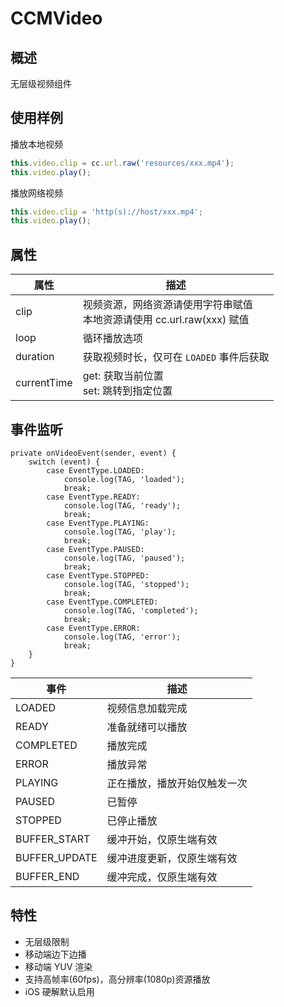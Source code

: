 # CCMVideo

## 概述

无层级视频组件

## 使用样例

播放本地视频

```typescript
this.video.clip = cc.url.raw('resources/xxx.mp4');
this.video.play();
```

播放网络视频

```typescript
this.video.clip = 'http(s)://host/xxx.mp4';
this.video.play();
```

## 属性

|属性|描述|
|-|-|
|clip|视频资源，网络资源请使用字符串赋值<br/>本地资源请使用 cc.url.raw(xxx) 赋值|
|loop|循环播放选项|
|duration|获取视频时长，仅可在 `LOADED` 事件后获取|
|currentTime|get: 获取当前位置<br/>set: 跳转到指定位置|

## 事件监听

```
private onVideoEvent(sender, event) {
    switch (event) {
        case EventType.LOADED:
            console.log(TAG, 'loaded');
            break;
        case EventType.READY:
            console.log(TAG, 'ready');
            break;
        case EventType.PLAYING:
            console.log(TAG, 'play');
            break;
        case EventType.PAUSED:
            console.log(TAG, 'paused');
            break;
        case EventType.STOPPED:
            console.log(TAG, 'stopped');
            break;
        case EventType.COMPLETED:
            console.log(TAG, 'completed');
            break;
        case EventType.ERROR:
            console.log(TAG, 'error');
            break;
    }
}
```

|事件|描述|
|-|-|
|LOADED|视频信息加载完成|
|READY|准备就绪可以播放|
|COMPLETED|播放完成|
|ERROR|播放异常|
|PLAYING|正在播放，播放开始仅触发一次|
|PAUSED|已暂停|
|STOPPED|已停止播放|
|BUFFER_START|缓冲开始，仅原生端有效|
|BUFFER_UPDATE|缓冲进度更新，仅原生端有效|
|BUFFER_END|缓冲完成，仅原生端有效|

## 特性

- 无层级限制
- 移动端边下边播
- 移动端 YUV 渲染
- 支持高帧率(60fps)，高分辨率(1080p)资源播放
- iOS 硬解默认启用
